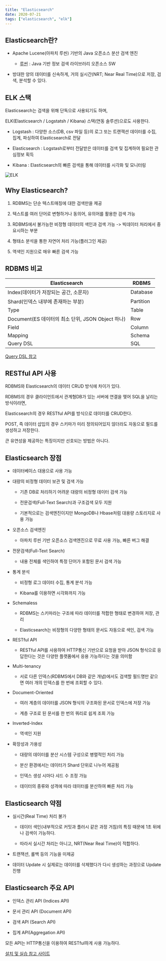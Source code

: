 ```yaml
---
title: "Elasticsearch"
date: 2020-07-21
tags: ["elasticsearch", "elk"]
---
```


## Elasticsearch란?

- Apache Lucene(아파치 루씬) 기반의 Java 오픈소스 분산 검색 엔진  
  - [루씬]([https://ko.wikipedia.org/wiki/%EB%A3%A8%EC%94%AC](https://ko.wikipedia.org/wiki/루씬)) : Java 기반 정보 검색 라이브러리 오픈소스 SW

- 방대한 양의 데이터를 신속하게, 거의 실시간(NRT; Near Real Time)으로 저장, 검색, 분석할 수 있다.



## ELK 스택

Elasticsearch는 검색을 위해 단독으로 사용되기도 하며,

ELK(Elasticsearch / Logstatsh / Kibana) 스택(연동 솔루션)으로도 사용한다.

- Logstash : 다양한 소스(DB, csv 파일 등)의 로그 또는 트랜잭션 데이터를 수집, 집계, 파싱하여 Elasticsearch로 전달

- Elasticsearch : Logstash로부터 전달받은 데이터를 검색 및 집계하여 필요한 관심정보 획득

- Kibana : Elasticsearch의 빠른 검색을 통해 데이터를 시각화 및 모니터링

![ELK](/img/20200721-01.jpg)



## Why Elasticsearch?

1. RDBMS는 단순 텍스트매칭에 대한 검색만을 제공


2. 텍스트를 여러 단어로 변형하거나 동의어, 유의어를 활용한 검색 가능


3. RDBMS에서 불가능한 비정형 데이터의 색인과 검색 가능 -> 빅데이터 처리에서 중요시하는 부분


4. 형태소 분석을 통한 자연어 처리 가능(플러그인 제공)


5. 역색인 지원으로 매우 빠른 검색 가능


## RDBMS 비교

| Elasticsearch                                     | RDBMS     |
| ------------------------------------------------- | --------- |
| Index(데이터가 저장되는 공간, 소문자)             | Database  |
| Shard(인덱스 내부에 존재하는 부분)                | Partition |
| Type                                              | Table     |
| Document(ES 데이터의 최소 단위, JSON Object 하나) | Row       |
| Field                                             | Column    |
| Mapping                                           | Schema    |
| Query DSL                                         | SQL       |

[Query DSL 참고](https://cornswrold.tistory.com/332)



## RESTful API 사용

RDBMS와 Elasticsearch의 데이터 CRUD 방식에 차이가 있다.

RDBMS의 경우 클라이언트에서 관계형DB가 있는 서버에 연결을 맺어 SQL을 날리는 방식이라면,

Elasticsearch의 경우 RESTful API를 방식으로 데이터를 CRUD한다.

POST, 즉 데이터 삽입의 경우 스키마가 미리 정의되어있지 않더라도 자동으로 필드를 생성하고 저장한다.

큰 유연성을 제공하는 특징이지만 선호되는 방법은 아니다.



## Elasticsearch 장점

- 데이터베이스 대용으로 사용 가능

- 대량의 비정형 데이터 보관 및 검색 가능
  - 기존 DB로 처리하기 어려운 대량의 비정형 데이터 검색 가능

  - 전문검색(Full-Text Search)과 구조검색 모두 지원
  - 기본적으로는 검색엔진이지만 MongoDB나 Hbase처럼 대용량 스토리지로 사용 가능
- 오픈소스 검색엔진
  - 아파치 루씬 기반 오픈소스 검색엔진으로 무료 사용 가능, 빠른 버그 해결
- 전문검색(Full-Text Search)
  - 내용 전체를 색인하여 특정 단어가 포함된 문서 검색 가능
- 통계 분석
  - 비정형 로그 데이터 수집, 통계 분석 가능

  - Kibana를 이용하면 시각화까지 가능
- Schemaless
  - RDBMS는 스키마라는 구조에 따라 데이터를 적합한 형태로 변경하여 저장, 관리

  - Elasticsearch는 비정형의 다양한 형태의 문서도 자동으로 색인, 검색 가능
- RESTful API
  - RESTful API를 사용하여 HTTP통신 기반으로 요청을 받아 JSON 형식으로 응답한다는 것은 다양한 플랫폼에서 응용 가능하다는 것을 의미함

- Multi-tenancy
  - 서로 다른 인덱스(RDBMS에서 DB와 같은 개념)에서도 검색할 필드명만 같으면 여러 개의 인덱스를 한 번에 조회할 수 있다.
- Document-Oriented
  - 여러 계층의 데이터를 JSON 형식의 구조화된 문서로 인덱스에 저장 가능

  - 계층 구조로 된 문서를 한 번의 쿼리로 쉽게 조회 가능
- Inverted-Index
  - 역색인 지원
- 확장성과 가용성
  - 대량의 데이터를 분산 시스템 구성으로 병렬적인 처리 가능

  - 분산 환경에서는 데이터가 Shard 단위로 나누어 제공됨
  - 인덱스 생성 시마다 샤드 수 조정 가능
  - 데이터의 종류와 성격에 따라 데이터를 분산하여 빠른 처리 가능



## Elasticsearch 약점

- 실시간(Real Time) 처리 불가

  - 데이터 색인(내부적으로 커밋과 플러시 같은 과정 거침)의 특징 때문에 1초 뒤에나 검색이 가능하다. 

  - 따라서 실시간 처리는 아니고, NRT(Near Real Time)이 적합하다.
- 트랜잭션, 롤백 등의 기능을 미제공
- 데이터 Update 시 실제로는 데이터를 삭제했다가 다시 생성하는 과정으로 Update 진행


## Elasticsearch 주요 API

- 인덱스 관리 API (Indices API)

- 문서 관리 API (Document API)
- 검색 API (Search API)
- 집계 API(Aggregation API)

모든 API는 HTTP통신을 이용하여 RESTful하게 사용 가능하다.



[설치 및 실습 참고 사이트](https://lng1982.tistory.com/283)



